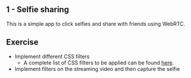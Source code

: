 ## 1 - Selfie sharing

This is a simple app to click selfies and share with friends using WebRTC.

## Exercise

- Implement different CSS filters
  - A complete list of CSS filters to be applied can be found [here](https://developer.mozilla.org/en-US/docs/Web/API/CanvasRenderingContext2D/filter).
- Implement filters on the streaming video and then capture the selfie
